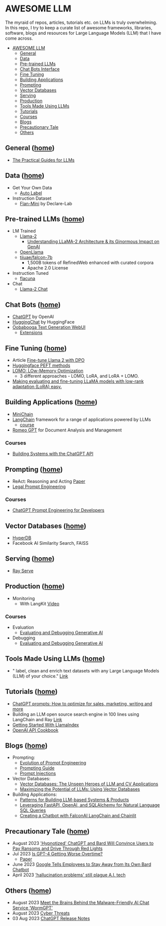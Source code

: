 # AWESOME LLM

The myraid of repos, articles, tutorials etc. on LLMs is truly overwhelming. In this repo, I try to keep a curate list of awesome frameworks, libraries, software, blogs and resources for Large Language Models (LLM) that I have come across.

- [AWESOME LLM](#awesome-llm)
    - [General](#general-home)
    - [Data](#data-home)
    - [Pre-trained LLMs](#pre-trained-llms-home)
    - [Chat Bots Interface](#chat-bots-home)
    - [Fine Tuning](#fine-tuning-home)
    - [Building Applications](#building-applications-home)
    - [Prompting](#prompting-home)
    - [Vector Databases](#vector-databases-home)
    - [Serving](#serving-home)
    - [Production](#production-home)
    - [Tools Made Using LLMs](#tools-made-using-llms-home)
    - [Tutorials](#tutorials-home)
    - [Courses](#courses-home)
    - [Blogs](#blogs-home)
    - [Precautionary Tale](#precautionary-tale-home)
    - [Others](#others-home)

## General ([home](#awesome-llm))

- [The Practical Guides for LLMs](https://github.com/Mooler0410/LLMsPracticalGuide)

## Data ([home](#awesome-llm))

- Get Your Own Data
    - [Auto Label](https://github.com/refuel-ai/autolabel)
- Instruction Dataset
    - [Flan-Mini](https://huggingface.co/datasets/declare-lab/flan-mini) by Declare-Lab

## Pre-trained LLMs ([home](#awesome-llm))

- LM Trained
    - [Llama-2](https://www.interconnects.ai/p/llama-2-from-meta)
        - [Understanding LLaMA-2 Architecture & its Ginormous Impact on GenAI](https://medium.com/towards-generative-ai/understanding-llama-2-architecture-its-ginormous-impact-on-genai-e278cb81bd5c)
    - [OpenLlama](https://github.com/openlm-research/open_llama)
    - [tiiuae/falcon-7b](https://huggingface.co/tiiuae/falcon-7b)
        - 1,500B tokens of RefinedWeb enhanced with curated corpora
        - Apache 2.0 License
- Instruction Tuned
    - [flacuna](https://github.com/declare-lab/flacuna)
- Chat
    - [Llama-2 Chat](https://www.interconnects.ai/p/llama-2-from-meta)

## Chat Bots ([home](#awesome-llm))

- [ChatGPT](https://chat.openai.com/) by OpenAI
- [HuggingChat](https://huggingface.co/chat/) by HuggingFace
- [Oobabooga Text Generation WebUI](https://github.com/oobabooga/text-generation-webui)
    - [Extensions](https://github.com/oobabooga/text-generation-webui-extensions)

## Fine Tuning ([home](#awesome-llm))

- Article [Fine-tune Llama 2 with DPO](https://huggingface.co/blog/dpo-trl)
- [Huggingface PEFT methods](https://github.com/huggingface/peft)
- [LOMO: LOw-Memory Optimization](https://github.com/OpenLMLab/LOMO)
    - 3 different approaches - LOMO, LoRA, and LoRA + LOMO.
- [Making evaluating and fine-tuning LLaMA models with low-rank adaptation (LoRA) easy.](https://github.com/zetavg/LLaMA-LoRA-Tuner)

## Building Applications ([home](#awesome-llm))

- [MiniChain](https://github.com/srush/MiniChain)
- [LangChain](https://python.langchain.com/en/latest/index.html) framework for a range of applications powered by LLMs
    - [course](https://www.deeplearning.ai/short-courses/langchain-for-llm-application-development/)
- [Romeo GPT](https://github.com/fmanrique8/romeo-gpt) for Document Analysis and Management

### Courses

- [Building Systems with the ChatGPT API](https://www.deeplearning.ai/short-courses/building-systems-with-chatgpt/)

## Prompting ([home](#awesome-llm))

- ReAct: Reasoning and Acting [Paper](https://arxiv.org/pdf/2210.03629.pdf)
- [Legal Prompt Engineering](https://www.legalpromptguide.com/1.-introduction-to-legal-prompt-engineering-lpe)

### Courses

- [ChatGPT Prompt Engineering for Developers](https://www.deeplearning.ai/short-courses/chatgpt-prompt-engineering-for-developers/)

## Vector Databases ([home](#awesome-llm))

- [HyperDB](https://github.com/jdagdelen/hyperdb)
- Facebook AI Similarity Search, FAISS

## Serving ([home](#awesome-llm))

- [Ray Serve](https://docs.ray.io/en/latest/serve/index.html)

## Production ([home](#awesome-llm))

- Monitoring
    - With LangKit [Video](https://www.youtube.com/watch?v=DLJ8m3wMJrs)

### Courses

- Evaluation
    - [Evaluating and Debugging Generative AI](https://www.deeplearning.ai/short-courses/evaluating-debugging-generative-ai/)
- Debugging
    - [Evaluating and Debugging Generative AI](https://www.deeplearning.ai/short-courses/evaluating-debugging-generative-ai/)

## Tools Made Using LLMs ([home](#awesome-llm))

- " label, clean and enrich text datasets with any Large Language Models (LLM) of your choice." [Link](https://github.com/refuel-ai/autolabel)

## Tutorials ([home](#awesome-llm))

- [ChatGPT prompts: How to optimize for sales, marketing, writing and more](https://techcrunch.com/2023/06/28/chatgpt-prompts-how-to-optimize-for-sales-marketing-writing-and-more/)
- Building an LLM open source search engine in 100 lines using LangChain and Ray [Link](https://www.anyscale.com/blog/llm-open-source-search-engine-langchain-ray)
- [Getting Started With LlamaIndex](https://zilliz.com/blog/getting-started-with-llamaindex)
- [OpenAI API Cookbook](https://github.com/openai/openai-cookbook/tree/main)

## Blogs ([home](#awesome-llm))

- Prompting:
    - [Evolution of Prompt Engineering](https://www.linkedin.com/pulse/evolution-prompt-engineering-reza-bonyadi)
    - [Prompting Guide](https://www.promptingguide.ai/techniques/knowledge)
    - [Prompt Injections](https://vickieli.medium.com/hacking-llms-with-prompt-injections-6a5ebffb182b)
- Vector Databases:
    - [Vector Databases: The Unseen Heroes of LLM and CV Applications](https://pmanrique001.medium.com/vector-databases-the-unseen-heroes-of-llm-and-cv-applications-c2246d7cf29f)
    - [Maximizing the Potential of LLMs: Using Vector Databases](https://www.ruxu.dev/articles/ai/vector-stores/)
- Building Applications:
    - [Patterns for Building LLM-based Systems & Products](https://eugeneyan.com/writing/llm-patterns/)
    - [Leveraging FastAPI, OpenAI, and SQLAlchemy for Natural Language SQL Queries](https://medium.com/@lgutierrwr/leveraging-fastapi-openai-and-sqlalchemy-for-natural-language-sql-queries-89052547289f)
    - [Creating a Chatbot with FalconAI LangChain and Chainlit](https://www.analyticsvidhya.com/blog/2023/07/creating-a-chatbot-with-falconai-langchain-and-chainlit/#h-creating-the-chat-application)

## Precautionary Tale ([home](#awesome-llm))

- August 2023 ['Hypnotized' ChatGPT and Bard Will Convince Users to Pay Ransoms and Drive Through Red Lights](https://gizmodo.com/chatgpt-google-bard-hypnotized-bad-code-advice-1850718070)
- Jul 2023 [Is GPT-4 Getting Worse Overtime?](https://www.aisnakeoil.com/p/is-gpt-4-getting-worse-over-time?utm_campaign=The%20Batch&utm_source=hs_email&utm_medium=email&_hsenc=p2ANqtz-_LD-sMoG8wc3nypgPhSFaqdIgmhEtkTsUPeRqnSpnO5nOjqOq4AilthqCKjeO3qVrdPqWB)
    - [Paper](https://arxiv.org/abs/2307.09009)
- June 2023 [Google Tells Employees to Stay Away from Its Own Bard Chatbot](https://gizmodo.com/google-tells-employees-to-stay-away-from-its-bard-chatb-1850542824)
- April 2023 ['hallucination problems' still plague A.I. tech](https://fortune.com/2023/04/17/google-ceo-sundar-pichai-artificial-intelligence-bard-hallucinations-unsolved/)

## Others ([home](#awesome-llm))

- August 2023 [Meet the Brains Behind the Malware-Friendly AI Chat Service ‘WormGPT’](https://krebsonsecurity.com/2023/08/meet-the-brains-behind-the-malware-friendly-ai-chat-service-wormgpt/)
- August 2023 [Cyber Threats](https://www.bleepingcomputer.com/news/security/cybercriminals-train-ai-chatbots-for-phishing-malware-attacks/)
- 03 Aug 2023 [ChatGPT Release Notes](https://help.openai.com/en/articles/6825453-chatgpt-release-notes)
